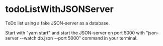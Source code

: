 # todoListWithJSONServer

ToDo list using a fake JSON-server as a database.

Start with "yarn start" and start the JSON-server on port 5000 with "json-server --watch db.json --port 5000" command in your terminal.
